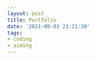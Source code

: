 ```yaml
---
layout: post
title: Portfolio
date: '2021-09-03 23:21:30'
tags:
- coding
- aiming
---
```


